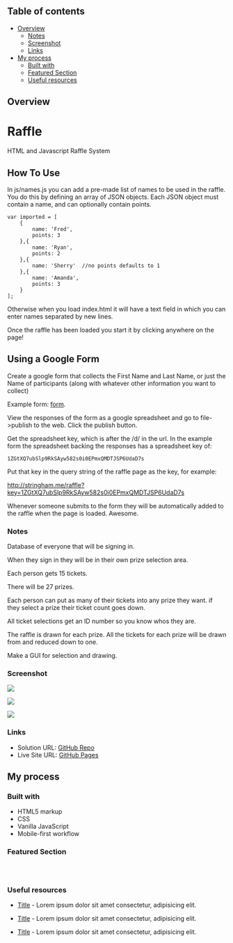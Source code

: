  ## Table of contents

- [Overview](#overview)
  - [Notes](#notes)
  - [Screenshot](#screenshot)
  - [Links](#links)
- [My process](#my-process)
  - [Built with](#built-with)
  - [Featured Section](#featured-section)
  - [Useful resources](#useful-resources)

## Overview

Raffle
======

HTML and Javascript Raffle System

How To Use
-----------

In js/names.js you can add a pre-made list of names to be used in the raffle. You do this by defining an array of JSON objects. Each JSON object must contain a name, and can optionally contain points.

	var imported = [
		{
			name: 'Fred',
			points: 3
		},{
			name: 'Ryan',
			points: 2
		},{
			name: 'Sherry'  //no points defaults to 1
		},{
			name: 'Amanda',
			points: 3
		}
	];

Otherwise when you load index.html it will have a text field in which you can enter names separated by new lines.

Once the raffle has been loaded you start it by clicking anywhere on the page!

Using a Google Form
-------------------

Create a google form that collects the First Name and Last Name, or just the Name of participants (along with whatever other information you want to collect)

Example form: <a href='https://docs.google.com/forms/d/1ZGtXQ7ubSlp9RkSAyw582s0i0EPmxQMDTJSP6UdaD7s/edit'>form</a>.

View the responses of the form as a google spreadsheet and go to file->publish to the web. Click the publish button.

Get the spreadsheet key, which is after the /d/ in the url. In the example form the spreadsheet backing the responses has a spreadsheet key of:

	1ZGtXQ7ubSlp9RkSAyw582s0i0EPmxQMDTJSP6UdaD7s
	
Put that key in the query string of the raffle page as the key, for example:

<a href="http://stringham.me/raffle?key=1ZGtXQ7ubSlp9RkSAyw582s0i0EPmxQMDTJSP6UdaD7s">http://stringham.me/raffle?key=1ZGtXQ7ubSlp9RkSAyw582s0i0EPmxQMDTJSP6UdaD7s</a>

Whenever someone submits to the form they will be automatically added to the raffle when the page is loaded. Awesome.

### Notes 

Database of everyone that will be signing in. 

When they sign in they will be in their own prize selection area.

Each person gets 15 tickets. 

There will be 27 prizes.

Each person can put as many of their tickets into any prize they want.
  if they select a prize their ticket count goes down.

All ticket selections get an ID number so you know whos they are.

The raffle is drawn for each prize. All the tickets for each prize will be drawn from and reduced down to one. 

Make a GUI for selection and drawing. 

### Screenshot

![](./screenshot.jpg)

![](./screenshot.jpg)

![](./screenshot.jpg)

### Links

- Solution URL: [GitHub Repo](https://your-solution-url.com)
- Live Site URL: [GitHub Pages](https://pages.github.com/)

## My process

### Built with

- HTML5 markup
- CSS  
- Vanilla JavaScript
- Mobile-first workflow

### Featured Section

```html
```

```css
```

```js
```

### Useful resources

- [Title](https://www.site.com) - Lorem ipsum dolor sit amet consectetur, adipisicing elit.

- [Title](https://www.site.com) - Lorem ipsum dolor sit amet consectetur, adipisicing elit.

- [Title](https://www.site.com) - Lorem ipsum dolor sit amet consectetur, adipisicing elit. 
